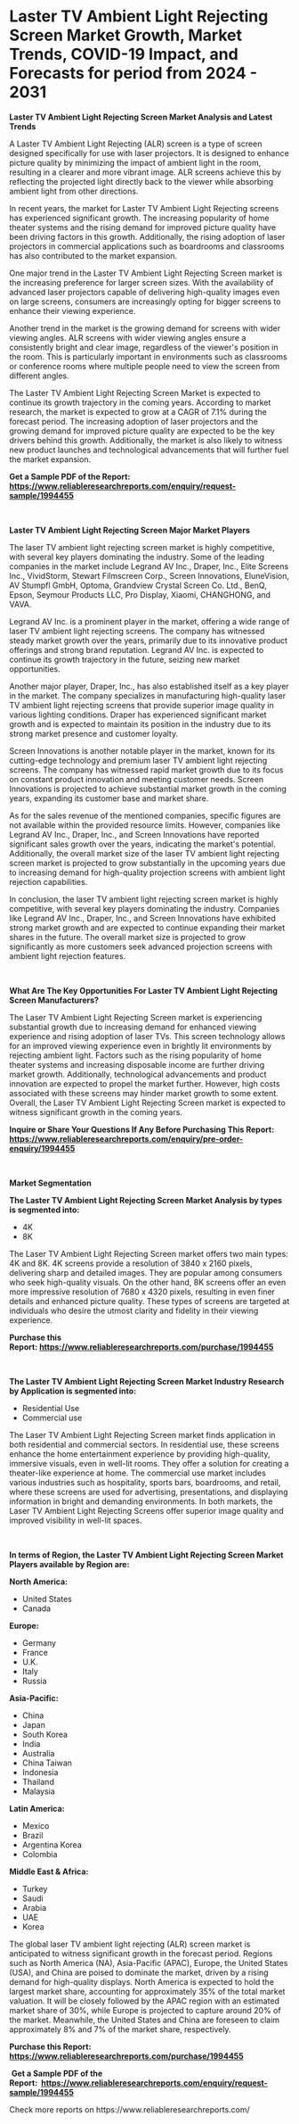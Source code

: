 <p><h1>Laster TV Ambient Light Rejecting Screen Market Growth, Market Trends, COVID-19 Impact, and Forecasts for period from 2024 - 2031</h1></p><p><strong>Laster TV Ambient Light Rejecting Screen Market Analysis and Latest Trends</strong></p>
<p><p>A Laster TV Ambient Light Rejecting (ALR) screen is a type of screen designed specifically for use with laser projectors. It is designed to enhance picture quality by minimizing the impact of ambient light in the room, resulting in a clearer and more vibrant image. ALR screens achieve this by reflecting the projected light directly back to the viewer while absorbing ambient light from other directions.</p><p>In recent years, the market for Laster TV Ambient Light Rejecting screens has experienced significant growth. The increasing popularity of home theater systems and the rising demand for improved picture quality have been driving factors in this growth. Additionally, the rising adoption of laser projectors in commercial applications such as boardrooms and classrooms has also contributed to the market expansion.</p><p>One major trend in the Laster TV Ambient Light Rejecting Screen market is the increasing preference for larger screen sizes. With the availability of advanced laser projectors capable of delivering high-quality images even on large screens, consumers are increasingly opting for bigger screens to enhance their viewing experience.</p><p>Another trend in the market is the growing demand for screens with wider viewing angles. ALR screens with wider viewing angles ensure a consistently bright and clear image, regardless of the viewer's position in the room. This is particularly important in environments such as classrooms or conference rooms where multiple people need to view the screen from different angles.</p><p>The Laster TV Ambient Light Rejecting Screen Market is expected to continue its growth trajectory in the coming years. According to market research, the market is expected to grow at a CAGR of 7.1% during the forecast period. The increasing adoption of laser projectors and the growing demand for improved picture quality are expected to be the key drivers behind this growth. Additionally, the market is also likely to witness new product launches and technological advancements that will further fuel the market expansion.</p></p>
<p><strong>Get a Sample PDF of the Report:&nbsp; <a href="https://www.reliableresearchreports.com/enquiry/request-sample/1994455">https://www.reliableresearchreports.com/enquiry/request-sample/1994455</a></strong></p>
<p>&nbsp;</p>
<p><strong>Laster TV Ambient Light Rejecting Screen Major Market Players</strong></p>
<p><p>The laser TV ambient light rejecting screen market is highly competitive, with several key players dominating the industry. Some of the leading companies in the market include Legrand AV Inc., Draper, Inc., Elite Screens Inc., VividStorm, Stewart Filmscreen Corp., Screen Innovations, EluneVision, AV Stumpfl GmbH, Optoma, Grandview Crystal Screen Co. Ltd., BenQ, Epson, Seymour Products LLC, Pro Display, Xiaomi, CHANGHONG, and VAVA.</p><p>Legrand AV Inc. is a prominent player in the market, offering a wide range of laser TV ambient light rejecting screens. The company has witnessed steady market growth over the years, primarily due to its innovative product offerings and strong brand reputation. Legrand AV Inc. is expected to continue its growth trajectory in the future, seizing new market opportunities.</p><p>Another major player, Draper, Inc., has also established itself as a key player in the market. The company specializes in manufacturing high-quality laser TV ambient light rejecting screens that provide superior image quality in various lighting conditions. Draper has experienced significant market growth and is expected to maintain its position in the industry due to its strong market presence and customer loyalty.</p><p>Screen Innovations is another notable player in the market, known for its cutting-edge technology and premium laser TV ambient light rejecting screens. The company has witnessed rapid market growth due to its focus on constant product innovation and meeting customer needs. Screen Innovations is projected to achieve substantial market growth in the coming years, expanding its customer base and market share.</p><p>As for the sales revenue of the mentioned companies, specific figures are not available within the provided resource limits. However, companies like Legrand AV Inc., Draper, Inc., and Screen Innovations have reported significant sales growth over the years, indicating the market's potential. Additionally, the overall market size of the laser TV ambient light rejecting screen market is projected to grow substantially in the upcoming years due to increasing demand for high-quality projection screens with ambient light rejection capabilities.</p><p>In conclusion, the laser TV ambient light rejecting screen market is highly competitive, with several key players dominating the industry. Companies like Legrand AV Inc., Draper, Inc., and Screen Innovations have exhibited strong market growth and are expected to continue expanding their market shares in the future. The overall market size is projected to grow significantly as more customers seek advanced projection screens with ambient light rejection features.</p></p>
<p>&nbsp;</p>
<p><strong>What Are The Key Opportunities For Laster TV Ambient Light Rejecting Screen Manufacturers?</strong></p>
<p><p>The Laser TV Ambient Light Rejecting Screen market is experiencing substantial growth due to increasing demand for enhanced viewing experience and rising adoption of laser TVs. This screen technology allows for an improved viewing experience even in brightly lit environments by rejecting ambient light. Factors such as the rising popularity of home theater systems and increasing disposable income are further driving market growth. Additionally, technological advancements and product innovation are expected to propel the market further. However, high costs associated with these screens may hinder market growth to some extent. Overall, the Laser TV Ambient Light Rejecting Screen market is expected to witness significant growth in the coming years.</p></p>
<p><strong>Inquire or Share Your Questions If Any Before Purchasing This Report: <a href="https://www.reliableresearchreports.com/enquiry/pre-order-enquiry/1994455">https://www.reliableresearchreports.com/enquiry/pre-order-enquiry/1994455</a></strong></p>
<p>&nbsp;</p>
<p><strong>Market Segmentation</strong></p>
<p><strong>The Laster TV Ambient Light Rejecting Screen Market Analysis by types is segmented into:</strong></p>
<p><ul><li>4K</li><li>8K</li></ul></p>
<p><p>The Laser TV Ambient Light Rejecting Screen market offers two main types: 4K and 8K. 4K screens provide a resolution of 3840 x 2160 pixels, delivering sharp and detailed images. They are popular among consumers who seek high-quality visuals. On the other hand, 8K screens offer an even more impressive resolution of 7680 x 4320 pixels, resulting in even finer details and enhanced picture quality. These types of screens are targeted at individuals who desire the utmost clarity and fidelity in their viewing experience.</p></p>
<p><strong>Purchase this Report:&nbsp;<a href="https://www.reliableresearchreports.com/purchase/1994455">https://www.reliableresearchreports.com/purchase/1994455</a></strong></p>
<p>&nbsp;</p>
<p><strong>The Laster TV Ambient Light Rejecting Screen Market Industry Research by Application is segmented into:</strong></p>
<p><ul><li>Residential Use</li><li>Commercial use</li></ul></p>
<p><p>The Laser TV Ambient Light Rejecting Screen market finds application in both residential and commercial sectors. In residential use, these screens enhance the home entertainment experience by providing high-quality, immersive visuals, even in well-lit rooms. They offer a solution for creating a theater-like experience at home. The commercial use market includes various industries such as hospitality, sports bars, boardrooms, and retail, where these screens are used for advertising, presentations, and displaying information in bright and demanding environments. In both markets, the Laser TV Ambient Light Rejecting Screens offer superior image quality and improved visibility in well-lit spaces.</p></p>
<p>&nbsp;</p>
<p><strong>In terms of Region, the Laster TV Ambient Light Rejecting Screen Market Players available by Region are:</strong></p>
<p>
    <p> <strong> North America: </strong>
        <ul>
            <li>United States</li>
            <li>Canada</li>
        </ul>
        </p> 
    <p> <strong> Europe: </strong>
        <ul>
            <li>Germany</li>
            <li>France</li>
            <li>U.K.</li>
            <li>Italy</li>
            <li>Russia</li>
        </ul>
        </p> 
    <p> <strong> Asia-Pacific: </strong>
        <ul>
            <li>China</li>
            <li>Japan</li>
            <li>South Korea</li>
            <li>India</li>
            <li>Australia</li>
            <li>China Taiwan</li>
            <li>Indonesia</li>
            <li>Thailand</li>
            <li>Malaysia</li>
        </ul>
        </p> 
    <p> <strong> Latin America: </strong>
        <ul>
            <li>Mexico</li>
            <li>Brazil</li>
            <li>Argentina Korea</li>
            <li>Colombia</li>
        </ul>
        </p> 
    <p> <strong> Middle East & Africa: </strong>
        <ul>
            <li>Turkey</li>
            <li>Saudi</li>
            <li>Arabia</li>
            <li>UAE</li>
            <li>Korea</li>
        </ul>
    </p>
    </p>
<p><p>The global laser TV ambient light rejecting (ALR) screen market is anticipated to witness significant growth in the forecast period. Regions such as North America (NA), Asia-Pacific (APAC), Europe, the United States (USA), and China are poised to dominate the market, driven by a rising demand for high-quality displays. North America is expected to hold the largest market share, accounting for approximately 35% of the total market valuation. It will be closely followed by the APAC region with an estimated market share of 30%, while Europe is projected to capture around 20% of the market. Meanwhile, the United States and China are foreseen to claim approximately 8% and 7% of the market share, respectively.</p></p>
<p><strong>Purchase this Report: <a href="https://www.reliableresearchreports.com/purchase/1994455">https://www.reliableresearchreports.com/purchase/1994455</a></strong></p>
<p>&nbsp;<strong>Get a Sample PDF of the Report:&nbsp;&nbsp;<a href="https://www.reliableresearchreports.com/enquiry/request-sample/1994455">https://www.reliableresearchreports.com/enquiry/request-sample/1994455</a></strong></p>
<p><strong></strong></p>
<p>Check more reports on https://www.reliableresearchreports.com/</p>